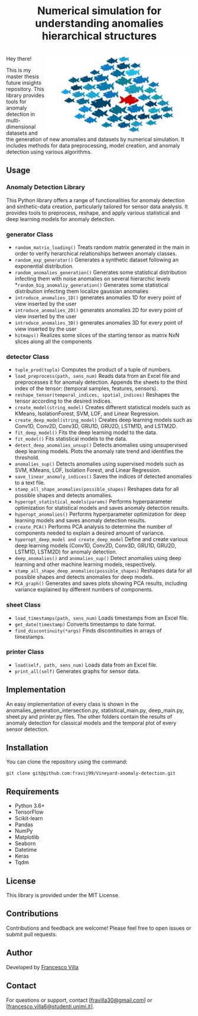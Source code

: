

<h1 align="center"> Numerical simulation for understanding anomalies hierarchical structures </h1> <br>

<img align="right" src="https://raw.githubusercontent.com/fravij99/Tensorial_decomposition_for_anomaly_detetction/master/images/anomalies_fish.png" width=400>
Hey there! 

This is my master thesis future insights repository. 
This library provides tools for anomaly detection in multi-dimensional datasets and the generation of new anomalies and datasets by numerical simulation. It includes methods for data preprocessing, model creation, and anomaly detection using various algorithms.

## Usage
### Anomaly Detection Library
This Python library offers a range of functionalities for anomaly detection and sinthetic-data creation, particularly tailored for sensor data analysis. It provides tools to preprocess, reshape, and apply various statistical and deep learning models for anomaly detection.

### generator Class
* `random_matrix_loading()`
Treats random matrix generated in the main in order to verify herarchical relationships between anomaly classes.
* `random_exp_generator()`
Generates a synthetic dataset following an exponential distribution.
* `random_anomalies_generation()`
Generates some statistical distribution infecting them with noise anomalies on several hierarchic levels
*`random_big_anomaliy_generation()`
Generates some statistical distribution infecting them localize gaussian anomalies
* `introduce_anomalies_1D()`
generates anomalies 1D for every point of view inserted by the user
* `introduce_anomalies_2D()`
generates anomalies 2D for every point of view inserted by the user
* `introduce_anomalies_3D()`
generates anomalies 3D for every point of view inserted by the user
* `hitmaps()`
Realizes some slices of the starting tensor as matrix NxN slices along all the components


### detector Class
* `tuple_prod(tupla)`
Computes the product of a tuple of numbers.
* `load_preprocess(path, sens_num)`
Reads data from an Excel file and preprocesses it for anomaly detection.
Appends the sheets to the third index of the tensor: (temporal samples, features, sensors).
* `reshape_tensor(temporal_indices, spatial_indices)`
Reshapes the tensor according to the desired indices.
* `create_model(string_model)`
Creates different statistical models such as KMeans, IsolationForest, SVM, LOF, and Linear Regression.
* `create_deep_model(string_model)`
Creates deep learning models such as Conv1D, Conv2D, Conv3D, GRU1D, GRU2D, LSTM1D, and LSTM2D.
* `fit_deep_model()`
Fits the deep learning model to the data.
* `fit_model()`
Fits statistical models to the data.
* `detect_deep_anomalies_unsup()`
Detects anomalies using unsupervised deep learning models.
Plots the anomaly rate trend and identifies the threshold.
* `anomalies_sup()`
Detects anomalies using supervised models such as SVM, KMeans, LOF, Isolation Forest, and Linear Regression.
* `save_linear_anomaly_indices()`
Saves the indices of detected anomalies to a text file.
* `stamp_all_shape_anomalies(possible_shapes)`
Reshapes data for all possible shapes and detects anomalies.
* `hyperopt_statistical_models(params)`
Performs hyperparameter optimization for statistical models and saves anomaly detection results.
* `hyperopt_anomalies()`
Performs hyperparameter optimization for deep learning models and saves anomaly detection results.
* `create_PCA()`
Performs PCA analysis to determine the number of components needed to explain a desired amount of variance.
* `hyperopt_deep_model and create_deep_model`
Define and create various deep learning models (Conv1D, Conv2D, Conv3D, GRU1D, GRU2D, LSTM1D, LSTM2D) for anomaly detection.
* `deep_anomalies()` and `anomalies_sup()`
Detect anomalies using deep learning and other machine learning models, respectively.
* `stamp_all_shape_deep_anomalies(possible_shapes)`
Reshapes data for all possible shapes and detects anomalies for deep models.
* `PCA_graph()`
Generates and saves plots showing PCA results, including variance explained by different numbers of components.

### sheet Class
* `load_timestamps(path, sens_num)`
Loads timestamps from an Excel file.
* `get_date(timestamp)`
Converts timestamps to date format.
* `find_discontinuity(*args)`
Finds discontinuities in arrays of timestamps.


### printer Class
* `load(self, path, sens_num)`
Loads data from an Excel file.
* `print_all(self)`
Generates graphs for sensor data.


## Implementation
An easy implementation of every class is shown in the anomalies_generation_intersection.py, statistical_main.py, deep_main.py, sheet.py and printer.py files. The other folders contain the results of anomaly detection for classical models and the temporal plot of every sensor detection. 

## Installation
You can clone the repository using the command:

```
git clone git@github.com:fravij99/Vineyard-anomaly-detection.git
```

## Requirements
* Python 3.6+
* TensorFlow
* Scikit-learn
* Pandas
* NumPy
* Matplotlib
* Seaborn
* Datetime
* Keras
* Tqdm

## License
This library is provided under the MIT License.

## Contributions
Contributions and feedback are welcome! Please feel free to open issues or submit pull requests.

## Author
Developed by [Francesco Villa][fravi]

## Contact
For questions or support, contact [fravilla30@gmail.com] or [francesco.villa6@studenti.unimi.it].

[fravi]: https://github.com/fravij99

